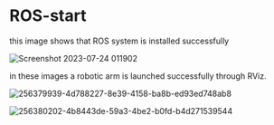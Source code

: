 # ROS-start

this image shows that ROS system is installed successfully

![Screenshot 2023-07-24 011902](https://github.com/LOCO1S/ROS-start/assets/138608097/51d44087-9f20-4162-a296-544987a56366)

in these images a robotic arm is launched successfully through RViz.

![256379939-4d788227-8e39-4158-ba8b-ed93ed748ab8](https://github.com/LOCO1S/ROS-start/assets/138608097/b4336c12-410b-4593-ab03-00f940f3db57)


![256380202-4b8443de-59a3-4be2-b0fd-b4d271539544](https://github.com/LOCO1S/ROS-start/assets/138608097/c5898fde-f9ad-4353-b9a7-a9c84bbdb8a4)
